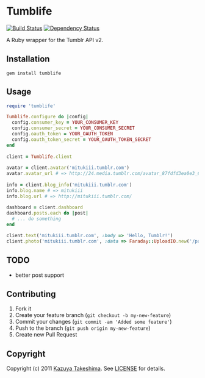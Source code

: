 # Tumblife

[![Build Status](https://travis-ci.org/mitukiii/tumblife-for-ruby.png?branch=master)][travis]
[![Dependency Status](https://gemnasium.com/mitukiii/tumblife-for-ruby.png?travis)][gemnasium]

[travis]: https://travis-ci.org/mitukiii/tumblife-for-ruby
[gemnasium]: https://gemnasium.com/mitukiii/tumblife-for-ruby

A Ruby wrapper for the Tumblr API v2.

## Installation
    gem install tumblife

## Usage
```ruby
require 'tumblife'

Tumblife.configure do |config|
  config.consumer_key = YOUR_CONSUMER_KEY
  config.consumer_secret = YOUR_CONSUMER_SECRET
  config.oauth_token = YOUR_OAUTH_TOKEN
  config.oauth_token_secret = YOUR_OAUTH_TOKEN_SECRET
end
    
client = Tumblife.client
    
avatar = client.avatar('mitukiii.tumblr.com')
avatar.avatar_url # => http://24.media.tumblr.com/avatar_87fdfd3ea0e3_64.png
    
info = client.blog_info('mitukiii.tumblr.com')
info.blog.name # => mitukiii
info.blog.url # => http://mitukiii.tumblr.com/
    
dashboard = client.dashboard
dashboard.posts.each do |post|
  # ... do something
end

client.text('mitukiii.tumblr.com', :body => 'Hello, Tumblr!')
client.photo('mitukiii.tumblr.com', :data => Faraday::UploadIO.new('/path/to/image.png', 'image/png'))
```

## TODO
* better post support

## Contributing
1. Fork it
2. Create your feature branch (`git checkout -b my-new-feature`)
3. Commit your changes (`git commit -am 'Added some feature'`)
4. Push to the branch (`git push origin my-new-feature`)
5. Create new Pull Request

## Copyright
Copyright (c) 2011 [Kazuya Takeshima](mailto:mail@mitukiii.jp). See [LICENSE][license] for details.

[license]: LICENSE.md
